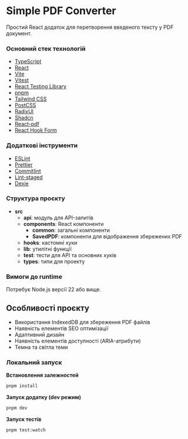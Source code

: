 # Simple PDF Converter

Простий React додаток для перетворення введеного тексту у PDF документ.

### Основний стек технологій

- [TypeScript](https://github.com/microsoft/TypeScript)
- [React](https://github.com/facebook/react)
- [Vite](https://github.com/vitejs/vite)
- [Vitest](https://github.com/vitest-dev/vitest)
- [React Testing Library](https://github.com/testing-library/react-testing-library)
- [pnpm](https://github.com/pnpm/pnpm)
- [Tailwind CSS](https://github.com/tailwindlabs/tailwindcss)
- [PostCSS](https://github.com/postcss/postcss)
- [RadixUI](https://github.com/radix-ui/primitives)
- [Shadcn](https://github.com/shadcn-ui/ui)
- [React-pdf](https://github.com/wojtekmaj/react-pdf)
- [React Hook Form](https://github.com/react-hook-form/react-hook-form)

### Додаткові інструменти

- [ESLint](https://github.com/eslint/eslint)
- [Prettier](https://github.com/prettier/prettier)
- [Commitlint](https://github.com/conventional-changelog/commitlint)
- [Lint-staged](https://github.com/okonet/lint-staged)
- [Dexie](https://github.com/dfahlgren/Dexie.js)

### Структура проєкту

- **src**
  - **api**: модуль для API-запитів
  - **components**: React компоненти
    - **common**: загальні компоненти
    - **SavedPDF**: компоненти для відображення збережених PDF
  - **hooks**: кастомні хуки
  - **lib**: утилітні функції
  - **test**: тести для API та основних хуків
  - **types**: типи для проекту

### Вимоги до runtime

Потребує Node.js версії 22 або вище.

## Особливості проєкту

- Використання IndexedDB для збереження PDF файлів
- Наявність елементів SEO оптимізації
- Адаптивний дизайн
- Наявність елементів доступності (ARIA-атрибути)
- Темна та світла теми

### Локальний запуск

**Встановлення залежностей**

```sh
pnpm install
```

**Запуск додатку (dev режим)**

```sh
pnpm dev
```

**Запуск тестів**

```sh
pnpm test:watch
```
